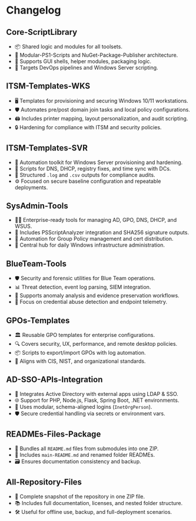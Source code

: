 # Changelog

## Core-ScriptLibrary

- 📦 Shared logic and modules for all toolsets.
- 🔁 Modular-PS1-Scripts and NuGet-Package-Publisher architecture.
- 🧩 Supports GUI shells, helper modules, packaging logic.
- 🎯 Targets DevOps pipelines and Windows Server scripting.

## ITSM-Templates-WKS

- 🖥️ Templates for provisioning and securing Windows 10/11 workstations.
- 🛡️ Automates pre/post domain join tasks and local policy configurations.
- 🖨️ Includes printer mapping, layout personalization, and audit scripting.
- 🔒 Hardening for compliance with ITSM and security policies.

## ITSM-Templates-SVR

- 🧰 Automation toolkit for Windows Server provisioning and hardening.
- 🧾 Scripts for DNS, DHCP, registry fixes, and time sync with DCs.
- 📄 Structured `.log` and `.csv` outputs for compliance audits.
- ⚙️ Focused on secure baseline configuration and repeatable deployments.

## SysAdmin-Tools

- 🧑‍💻 Enterprise-ready tools for managing AD, GPO, DNS, DHCP, and WSUS.
- 🧮 Includes PSScriptAnalyzer integration and SHA256 signature outputs.
- 🔁 Automation for Group Policy management and cert distribution.
- 🧷 Central hub for daily Windows infrastructure administration.

## BlueTeam-Tools

- 🛡️ Security and forensic utilities for Blue Team operations.
- 📊 Threat detection, event log parsing, SIEM integration.
- 🧪 Supports anomaly analysis and evidence preservation workflows.
- 🔐 Focus on credential abuse detection and endpoint telemetry.

## GPOs-Templates

- 🏛️ Reusable GPO templates for enterprise configurations.
- 🔍 Covers security, UX, performance, and remote desktop policies.
- 📦 Scripts to export/import GPOs with log automation.
- 🔐 Aligns with CIS, NIST, and organizational standards.

## AD-SSO-APIs-Integration

- 🔗 Integrates Active Directory with external apps using LDAP & SSO.
- 🌐 Support for PHP, Node.js, Flask, Spring Boot, .NET environments.
- 🧬 Uses modular, schema-aligned logins (`InetOrgPerson`).
- 🛡️ Secure credential handling via secrets or environment vars.

## READMEs-Files-Package

- 📄 Bundles all `README.md` files from submodules into one ZIP.
- 🧩 Includes `main-README.md` and renamed folder READMEs.
- 🗃️ Ensures documentation consistency and backup.

## All-Repository-Files

- 🎒 Complete snapshot of the repository in one ZIP file.
- 📚 Includes full documentation, licenses, and nested folder structure.
- 🛠️ Useful for offline use, backup, and full-deployment scenarios.
